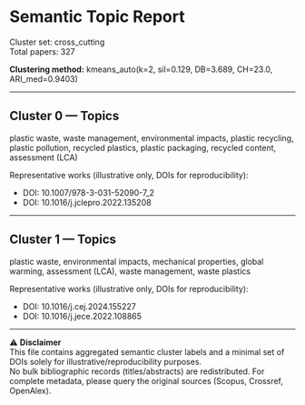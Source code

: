 # Semantic Topic Report

Cluster set: cross_cutting  
Total papers: 327  

**Clustering method:** kmeans_auto(k=2, sil=0.129, DB=3.689, CH=23.0, ARI_med=0.9403)

---

## Cluster 0 — Topics
plastic waste, waste management, environmental impacts, plastic recycling, plastic pollution, recycled plastics, plastic packaging, recycled content, assessment (LCA)

Representative works (illustrative only, DOIs for reproducibility):  
- DOI: 10.1007/978-3-031-52090-7_2  
- DOI: 10.1016/j.jclepro.2022.135208  

---

## Cluster 1 — Topics
plastic waste, environmental impacts, mechanical properties, global warming, assessment (LCA), waste management, waste plastics

Representative works (illustrative only, DOIs for reproducibility):  
- DOI: 10.1016/j.cej.2024.155227  
- DOI: 10.1016/j.jece.2022.108865  

---

⚠️ **Disclaimer**  
This file contains aggregated semantic cluster labels and a minimal set of DOIs solely for illustrative/reproducibility purposes.  
No bulk bibliographic records (titles/abstracts) are redistributed. For complete metadata, please query the original sources (Scopus, Crossref, OpenAlex).
